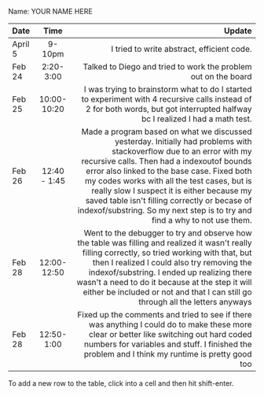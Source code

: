 Name: YOUR NAME HERE

| Date    |     Time     |                                                                                                                                                                                                                                                                                                                                                                                                                                         Update |
|:--------|:------------:|-----------------------------------------------------------------------------------------------------------------------------------------------------------------------------------------------------------------------------------------------------------------------------------------------------------------------------------------------------------------------------------------------------------------------------------------------:|
| April 5 |    9-10pm    |                                                                                                                                                                                                                                                                                                                                                                                                     I tried to write abstract, efficient code. |
| Feb 24  |  2:20-3:00   |                                                                                                                                                                                                                                                                                                                                                                                 Talked to Diego and tried to work the problem out on the board |
| Feb 25  | 10:00-10:20  |                                                                                                                                                                                                                                                                 I was trying to brainstorm what to do I started to experiment with 4 recursive calls instead of 2 for both words, but got interrupted halfway bc I realized I had a math test. |
| Feb 26  | 12:40 - 1:45 | Made a program based on what we discussed yesterday. Initially had problems with stackoverflow due to an error with my recursive calls. Then had a indexoutof bounds error also linked to the base case. Fixed both my codes works with all the test cases, but is really slow I suspect it is either because my saved table isn't filling correctly or becase of indexof/substring. So my next step is to try and find a why to not use them. |
| Feb 28  | 12:00-12:50  |                                                            Went to the debugger to try and observe how the table was filling and realized it wasn't really filling correctly, so tried working with that, but then I realized I could also try removing the indexof/substring. I ended up realizing there wasn't a need to do it because at the step it will either be included or not and that I can still go through all the letters anyways |
| Feb 28  |  12:50-1:00  |                                                                                                                                                                                                     Fixed up the comments and tried to see if there was anything I could do to make these more clear or better like switching out hard coded numbers for variables and stuff. I finished the problem and I think my runtime is pretty good too |


To add a new row to the table, click into a cell and then hit shift-enter.
